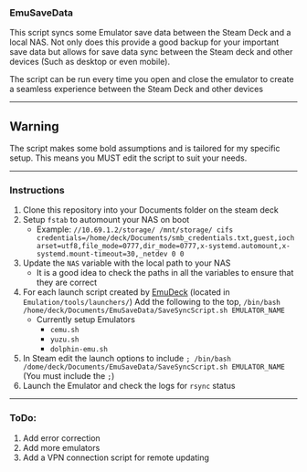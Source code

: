 ### EmuSaveData

This script syncs some Emulator save data between the Steam Deck and a local NAS. Not only does this provide a good backup for your important save data but allows for save data sync between the Steam deck and other devices (Such as desktop or even mobile).

The script can be run every time you open and close the emulator to create a seamless experience between the Steam Deck and other devices 

---

## Warning
The script makes some bold assumptions and is tailored for my specific setup. This means you MUST edit the script to suit your needs.

---

### Instructions

1. Clone this repository into your Documents folder on the steam deck
1. Setup `fstab` to automount your NAS on boot
    * Example: `//10.69.1.2/storage/ /mnt/storage/ cifs credentials=/home/deck/Documents/smb_credentials.txt,guest,iocharset=utf8,file_mode=0777,dir_mode=0777,x-systemd.automount,x-systemd.mount-timeout=30,_netdev 0 0`
1. Update the `NAS` variable with the local path to your NAS
    * It is a good idea to check the paths in all the variables to ensure that they are correct
1. For each launch script created by [EmuDeck](https://github.com/dragoonDorise/EmuDeck) (located in `Emulation/tools/launchers/`) Add the following to the top, `/bin/bash /home/deck/Documents/EmuSaveData/SaveSyncScript.sh EMULATOR_NAME`
    * Currently setup Emulators
        * `cemu.sh`
        * `yuzu.sh`
        * `dolphin-emu.sh`
1. In Steam edit the launch options to include `; /bin/bash /dome/deck/Documents/EmuSaveData/SaveSyncScript.sh EMULATOR_NAME` (You must include the `;`)
1. Launch the Emulator and check the logs for `rsync` status


---

### ToDo:
1. Add error correction
1. Add more emulators 
1. Add a VPN connection script for remote updating
